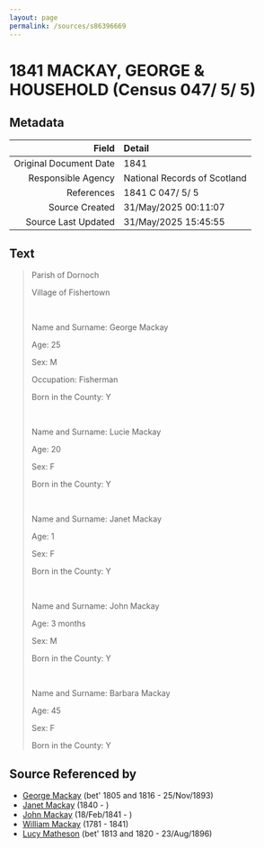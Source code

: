 ```yaml
---
layout: page
permalink: /sources/s86396669
---
```


# 1841 MACKAY, GEORGE & HOUSEHOLD (Census 047/ 5/ 5)

## Metadata

Field | Detail
---:|:---
Original Document Date | 1841
Responsible Agency | National Records of Scotland
References | 1841 C 047/ 5/ 5
Source Created | 31/May/2025 00:11:07
Source Last Updated | 31/May/2025 15:45:55

## Text

> Parish of Dornoch
>
> Village of Fishertown
>
> <br/>
>
> Name and Surname: George Mackay
>
> Age: 25
>
> Sex: M
>
> Occupation: Fisherman
>
> Born in the County: Y
>
> <br/>
>
> Name and Surname: Lucie Mackay
>
> Age: 20
>
> Sex: F
>
> Born in the County: Y
>
> <br/>
>
> Name and Surname: Janet Mackay
>
> Age: 1
>
> Sex: F
>
> Born in the County: Y
>
> <br/>
>
> Name and Surname: John Mackay
>
> Age: 3 months
>
> Sex: M
>
> Born in the County: Y
>
> <br/>
>
> Name and Surname: Barbara Mackay
>
> Age: 45
>
> Sex: F
>
> Born in the County: Y
>

## Source Referenced by

* [George Mackay](../people/@33764614@-george-mackay-b1805~1816-d1893-11-25.md) (bet' 1805 and 1816 - 25/Nov/1893)
* [Janet Mackay](../people/@42213240@-janet-mackay-b1840-d.md) (1840 - )
* [John Mackay](../people/@58430005@-john-mackay-b1841-2-18-d.md) (18/Feb/1841 - )
* [William Mackay](../people/@69114879@-william-mackay-b1781-d1841.md) (1781 - 1841)
* [Lucy Matheson](../people/@67811996@-lucy-matheson-b1813~1820-d1896-8-23.md) (bet' 1813 and 1820 - 23/Aug/1896)
